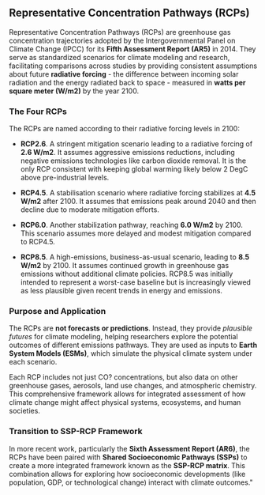 ## Representative Concentration Pathways (RCPs)

Representative Concentration Pathways (RCPs) are greenhouse gas concentration trajectories adopted by the Intergovernmental Panel on Climate Change (IPCC) for its **Fifth Assessment Report (AR5)** in 2014. They serve as standardized scenarios for climate modeling and research, facilitating comparisons across studies by providing consistent assumptions about future **radiative forcing**  -  the difference between incoming solar radiation and the energy radiated back to space  -  measured in **watts per square meter (W/m2)** by the year 2100.

### The Four RCPs

The RCPs are named according to their radiative forcing levels in 2100:

- **RCP2.6**. A stringent mitigation scenario leading to a radiative forcing of **2.6 W/m2**. It assumes aggressive emissions reductions, including negative emissions technologies like carbon dioxide removal. It is the only RCP consistent with keeping global warming likely below 2 DegC above pre-industrial levels.

- **RCP4.5**. A stabilisation scenario where radiative forcing stabilizes at **4.5 W/m2** after 2100. It assumes that emissions peak around 2040 and then decline due to moderate mitigation efforts.

- **RCP6.0**. Another stabilization pathway, reaching **6.0 W/m2** by 2100. This scenario assumes more delayed and modest mitigation compared to RCP4.5.

- **RCP8.5**. A high-emissions, business-as-usual scenario, leading to **8.5 W/m2** by 2100. It assumes continued growth in greenhouse gas emissions without additional climate policies. RCP8.5 was initially intended to represent a worst-case baseline but is increasingly viewed as less plausible given recent trends in energy and emissions.

### Purpose and Application

The RCPs are **not forecasts or predictions**. Instead, they provide *plausible futures* for climate modeling, helping researchers explore the potential outcomes of different emissions pathways. They are used as inputs to **Earth System Models (ESMs)**, which simulate the physical climate system under each scenario.

Each RCP includes not just CO? concentrations, but also data on other greenhouse gases, aerosols, land use changes, and atmospheric chemistry. This comprehensive framework allows for integrated assessment of how climate change might affect physical systems, ecosystems, and human societies.

### Transition to SSP-RCP Framework

In more recent work, particularly the **Sixth Assessment Report (AR6)**, the RCPs have been paired with **Shared Socioeconomic Pathways (SSPs)** to create a more integrated framework known as the **SSP-RCP matrix**. This combination allows for exploring how socioeconomic developments (like population, GDP, or technological change) interact with climate outcomes."
